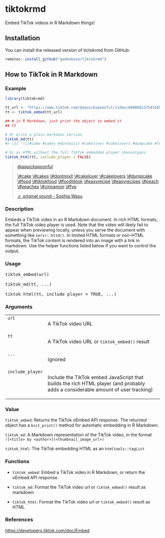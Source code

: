 
<!-- README.md is generated from README.Rmd. Please edit that file -->

# tiktokrmd

<!-- badges: start -->
<!-- badges: end -->

Embed TikTok videos in R Markdown things!

## Installation

You can install the released version of tictokrmd from GitHub:

``` r
remotes::install_github("gadenbuie/tiktokrmd")
```

## How to TikTok in R Markdown

### Example

``` r
library(tiktokrmd)

tt_url <- "https://www.tiktok.com/@aquickspoonful/video/6890681375431691526"
tt <- tiktok_embed(tt_url)

## # in R Markdown, just print the object to embed it
## tt

# Or write a plain markdown version
tiktok_md(tt)
#> [1] "![[#cake #cakes #dontmixit #cakelover #cakelovers #dumpcake #food #tiktokfood #foodtiktok #easyrecipe #easyrecipes #peach #peaches #cinnamon #fyp](https://www.tiktok.com/@aquickspoonful/video/6890681375431691526) by [Sophia Wasu](https://www.tiktok.com/@aquickspoonful)](https://p16-sign-va.tiktokcdn.com/obj/tos-maliva-p-0068/00189a8b703343bd817a3ccaec240f71?x-expires=1610618400&x-signature=O8IFPRzFD1bROnHYSNq84fqGVHA%3D)"

# Or as HTML without the full TikTok embedded player shenanigans
tiktok_html(tt, include_player = FALSE)
```

<!--html_preserve-->
<blockquote class="tiktok-embed" cite="https://www.tiktok.com/@aquickspoonful/video/6890681375431691526" data-video-id="6890681375431691526" style="max-width: 605px;min-width: 325px;">
<section>
<a target="_blank" title="@aquickspoonful" href="https://www.tiktok.com/@aquickspoonful">@aquickspoonful</a>
<p>
<a title="cake" target="_blank" href="https://www.tiktok.com/tag/cake">\#cake</a>
<a title="cakes" target="_blank" href="https://www.tiktok.com/tag/cakes">\#cakes</a>
<a title="dontmixit" target="_blank" href="https://www.tiktok.com/tag/dontmixit">\#dontmixit</a>
<a title="cakelover" target="_blank" href="https://www.tiktok.com/tag/cakelover">\#cakelover</a>
<a title="cakelovers" target="_blank" href="https://www.tiktok.com/tag/cakelovers">\#cakelovers</a>
<a title="dumpcake" target="_blank" href="https://www.tiktok.com/tag/dumpcake">\#dumpcake</a>
<a title="food" target="_blank" href="https://www.tiktok.com/tag/food">\#food</a>
<a title="tiktokfood" target="_blank" href="https://www.tiktok.com/tag/tiktokfood">\#tiktokfood</a>
<a title="foodtiktok" target="_blank" href="https://www.tiktok.com/tag/foodtiktok">\#foodtiktok</a>
<a title="easyrecipe" target="_blank" href="https://www.tiktok.com/tag/easyrecipe">\#easyrecipe</a>
<a title="easyrecipes" target="_blank" href="https://www.tiktok.com/tag/easyrecipes">\#easyrecipes</a>
<a title="peach" target="_blank" href="https://www.tiktok.com/tag/peach">\#peach</a>
<a title="peaches" target="_blank" href="https://www.tiktok.com/tag/peaches">\#peaches</a>
<a title="cinnamon" target="_blank" href="https://www.tiktok.com/tag/cinnamon">\#cinnamon</a>
<a title="fyp" target="_blank" href="https://www.tiktok.com/tag/fyp">\#fyp</a>
</p>
<a target="_blank" title="♬ original sound - Sophia Wasu" href="https://www.tiktok.com/music/original-sound-6890681399725099782">♬
original sound - Sophia Wasu</a>
</section>
</blockquote>

<!--/html_preserve-->

<h3>Description</h3>

<p>Embeds a TikTok video in an R Markdown document. In rich HTML formats, the
full TikTok video player is used. Note that the video will likely fail to
appear when previewing locally, unless you serve the document with something
like <code>servr::httd()</code>. In limited HTML formats or non-HTML formats, the
TikTok content is rendered into an image with a link in markdown. Use the
helper functions listed below if you want to control the output.
</p>


<h3>Usage</h3>

<pre>
tiktok_embed(url)

tiktok_md(tt, ...)

tiktok_html(tt, include_player = TRUE, ...)
</pre>


<h3>Arguments</h3>

<table summary="R argblock">
<tr valign="top"><td><code>url</code></td>
<td>
<p>A TikTok video URL</p>
</td></tr>
<tr valign="top"><td><code>tt</code></td>
<td>
<p>A TikTok video URL or <code>tiktok_embed()</code> result</p>
</td></tr>
<tr valign="top"><td><code>...</code></td>
<td>
<p>Ignored</p>
</td></tr>
<tr valign="top"><td><code>include_player</code></td>
<td>
<p>Include the TikTok embed JavaScript that builds the
rich HTML player (and probably adds a considerable amount of user tracking)</p>
</td></tr>
</table>


<h3>Value</h3>

<p><code>tiktok_embed</code>: Returns the TikTok oEmbed API response. The returned
object has a <code>knit_print()</code> method for automatic embedding in R Markdown.
</p>
<p><code>tiktok_md</code>: A Markdown representation of the TikTok video, in the
format <code style="white-space: pre;">![&lt;title&gt; by &lt;author&gt;](&lt;thumbnail_image_url&gt;)</code>
</p>
<p><code>tiktok_html</code>: The TikTok embedding HTML as an <code>htmltools::tagList</code>
</p>


<h3>Functions</h3>


<ul>
<li> <p><code>tiktok_embed</code>: Embed a TikTok video in R Markdown, or return the oEmbed
API response.
</p>
</li>
<li> <p><code>tiktok_md</code>: Format the TikTok video url or <code>tiktok_embed()</code> result as
markdown
</p>
</li>
<li> <p><code>tiktok_html</code>: Format the TikTok video url or <code>tiktok_embed()</code> result as
HTML
</p>
</li></ul>


<h3>References</h3>

<p><a href="https://developers.tiktok.com/doc/Embed">https://developers.tiktok.com/doc/Embed</a>
</p>
